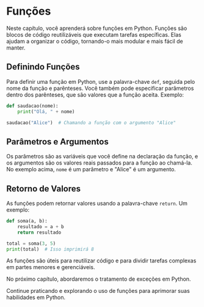 # Funções

Neste capítulo, você aprenderá sobre funções em Python. Funções são blocos de código reutilizáveis que executam tarefas específicas. Elas ajudam a organizar o código, tornando-o mais modular e mais fácil de manter.

## Definindo Funções

Para definir uma função em Python, use a palavra-chave `def`, seguida pelo nome da função e parênteses. Você também pode especificar parâmetros dentro dos parênteses, que são valores que a função aceita. Exemplo:

```python
def saudacao(nome):
    print("Olá, " + nome)

saudacao("Alice")  # Chamando a função com o argumento "Alice"
```

## Parâmetros e Argumentos

Os parâmetros são as variáveis que você define na declaração da função, e os argumentos são os valores reais passados para a função ao chamá-la. No exemplo acima, `nome` é um parâmetro e "Alice" é um argumento.

## Retorno de Valores

As funções podem retornar valores usando a palavra-chave `return`. Um exemplo:

```python
def soma(a, b):
    resultado = a + b
    return resultado

total = soma(3, 5)
print(total)  # Isso imprimirá 8
```

As funções são úteis para reutilizar código e para dividir tarefas complexas em partes menores e gerenciáveis.

No próximo capítulo, abordaremos o tratamento de exceções em Python.

Continue praticando e explorando o uso de funções para aprimorar suas habilidades em Python.
